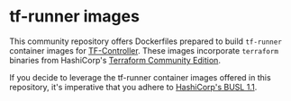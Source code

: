 # tf-runner images

This community repository offers Dockerfiles prepared to build `tf-runner` container images for [TF-Controller](https://github.com/weaveworks/tf-controller).
These images incorporate `terraform` binaries from HashiCorp's [Terraform Community Edition](https://github.com/hashicorp/terraform).

If you decide to leverage the tf-runner container images offered in this repository, it's imperative that you adhere to [HashiCorp's BUSL 1.1](https://github.com/hashicorp/terraform/blob/main/LICENSE).
